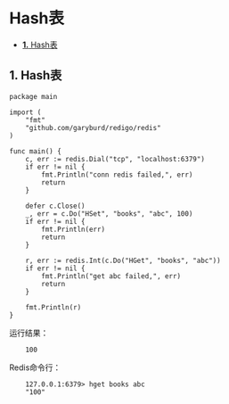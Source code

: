 # Hash表

* [**1.** Hash表](hash-biao.md#hash表)

## 1. Hash表 <a id="hash&#x8868;"></a>

```text
package main

import (
    "fmt"
    "github.com/garyburd/redigo/redis"
)

func main() {
    c, err := redis.Dial("tcp", "localhost:6379")
    if err != nil {
        fmt.Println("conn redis failed,", err)
        return
    }

    defer c.Close()
    _, err = c.Do("HSet", "books", "abc", 100)
    if err != nil {
        fmt.Println(err)
        return
    }

    r, err := redis.Int(c.Do("HGet", "books", "abc"))
    if err != nil {
        fmt.Println("get abc failed,", err)
        return
    }

    fmt.Println(r)
}
```

运行结果：

```text
    100
```

Redis命令行：

```text
    127.0.0.1:6379> hget books abc
    "100"
```

